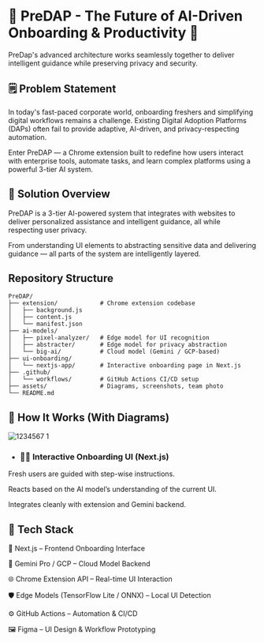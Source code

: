 # 🧠 PreDAP - The Future of AI-Driven Onboarding & Productivity 🚀

PreDap's advanced architecture works seamlessly together to deliver intelligent guidance while preserving privacy and security.

## 🗒️ Problem Statement
In today's fast-paced corporate world, onboarding freshers and simplifying digital workflows remains a challenge. Existing Digital Adoption Platforms (DAPs) often fail to provide adaptive, AI-driven, and privacy-respecting automation.

Enter PreDAP — a Chrome extension built to redefine how users interact with enterprise tools, automate tasks, and learn complex platforms using a powerful 3-tier AI system.

## 🧩 Solution Overview
PreDAP is a 3-tier AI-powered system that integrates with websites to deliver personalized assistance and intelligent guidance, all while respecting user privacy.

From understanding UI elements to abstracting sensitive data and delivering guidance — all parts of the system are intelligently layered.

## Repository Structure 
```
PreDAP/
├── extension/            # Chrome extension codebase
│   ├── background.js
│   ├── content.js
│   └── manifest.json
├── ai-models/
│   ├── pixel-analyzer/   # Edge model for UI recognition
│   ├── abstracter/       # Edge model for privacy abstraction
│   └── big-ai/           # Cloud model (Gemini / GCP-based)
├── ui-onboarding/
│   └── nextjs-app/       # Interactive onboarding page in Next.js
├── .github/
│   └── workflows/        # GitHub Actions CI/CD setup
├── assets/               # Diagrams, screenshots, team photo
└── README.md
```

## 📸 How It Works (With Diagrams)

![1234567 1](https://github.com/user-attachments/assets/d3d06dd3-c82e-4bef-86f8-6c7ad3311f63)

- ### 🧑‍💻 Interactive Onboarding UI (Next.js)
Fresh users are guided with step-wise instructions.

Reacts based on the AI model’s understanding of the current UI.

Integrates cleanly with extension and Gemini backend.

## 🚀 Tech Stack
🔧 Next.js – Frontend Onboarding Interface

🧠 Gemini Pro / GCP – Cloud Model Backend

🌐 Chrome Extension API – Real-time UI Interaction

🛡️ Edge Models (TensorFlow Lite / ONNX) – Local UI Detection

⚙️ GitHub Actions – Automation & CI/CD

🖼️ Figma – UI Design & Workflow Prototyping


